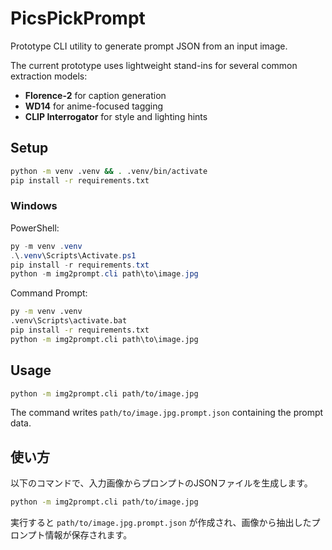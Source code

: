 # PicsPickPrompt

Prototype CLI utility to generate prompt JSON from an input image.

The current prototype uses lightweight stand-ins for several common
extraction models:

* **Florence-2** for caption generation
* **WD14** for anime-focused tagging
* **CLIP Interrogator** for style and lighting hints

## Setup

```bash
python -m venv .venv && . .venv/bin/activate
pip install -r requirements.txt
```

### Windows

PowerShell:

```powershell
py -m venv .venv
.\.venv\Scripts\Activate.ps1
pip install -r requirements.txt
python -m img2prompt.cli path\to\image.jpg
```

Command Prompt:

```cmd
py -m venv .venv
.venv\Scripts\activate.bat
pip install -r requirements.txt
python -m img2prompt.cli path\to\image.jpg
```

## Usage

```bash
python -m img2prompt.cli path/to/image.jpg
```

The command writes `path/to/image.jpg.prompt.json` containing the prompt data.

## 使い方

以下のコマンドで、入力画像からプロンプトのJSONファイルを生成します。

```bash
python -m img2prompt.cli path/to/image.jpg
```

実行すると `path/to/image.jpg.prompt.json` が作成され、画像から抽出したプロンプト情報が保存されます。
